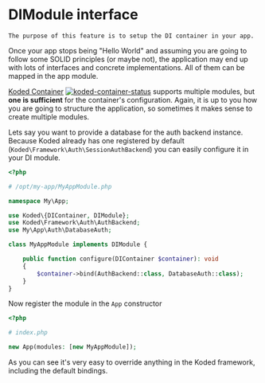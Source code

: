 DIModule interface
==================

    The purpose of this feature is to setup the DI container in your app.

Once your app stops being "Hello World" and assuming you are going to
follow some SOLID principles (or maybe not), the application may end 
up with lots of interfaces and concrete implementations. All of them 
can be mapped in the app module.

[Koded Container][koded-container] [![koded-container-status]][koded-container-package]
supports multiple modules, but **one is sufficient** for the container's configuration.
Again, it is up to you how you are going to structure the application,
so sometimes it makes sense to create multiple modules.

Lets say you want to provide a database for the auth backend instance.
Because Koded already has one registered by default (`Koded\Framework\Auth\SessionAuthBackend`)
you can easily configure it in your DI module.

```php
<?php

# /opt/my-app/MyAppModule.php

namespace My\App;

use Koded\{DIContainer, DIModule};
use Koded\Framework\Auth\AuthBackend;
use My\App\Auth\DatabaseAuth;

class MyAppModule implements DIModule {

    public function configure(DIContainer $container): void
    {
        $container->bind(AuthBackend::class, DatabaseAuth::class);
    }
}
```

Now register the module in the `App` constructor

``` php
<?php

# index.php

new App(modules: [new MyAppModule]);
```

As you can see it's very easy to override anything in the Koded framework,
including the default bindings.


[koded-container]: https://github.com/kodedphp/container
[koded-container-status]: https://img.shields.io/packagist/v/koded/container.svg
[koded-container-package]: https://packagist.org/packages/koded/container

